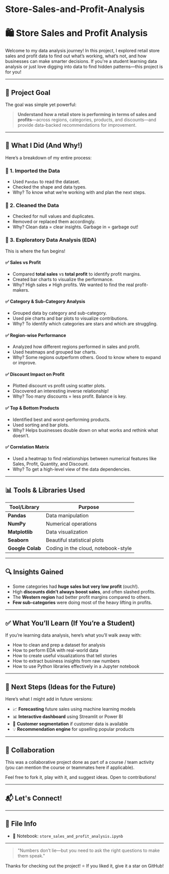 # Store-Sales-and-Profit-Analysis

# 🛍️ Store Sales and Profit Analysis

Welcome to my data analysis journey! In this project, I explored retail store sales and profit data to find out what’s working, what’s not, and how businesses can make smarter decisions. If you're a student learning data analysis or just love digging into data to find hidden patterns—this project is for you!

---

## 🎯 Project Goal

The goal was simple yet powerful:

> **Understand how a retail store is performing in terms of sales and profits**—across regions, categories, products, and discounts—and provide data-backed recommendations for improvement.

---

## 🧩 What I Did (And Why!)

Here’s a breakdown of my entire process:

### 🔹 1. **Imported the Data**
- Used `Pandas` to read the dataset.
- Checked the shape and data types.
- Why? To know what we’re working with and plan the next steps.

### 🔹 2. **Cleaned the Data**
- Checked for null values and duplicates.
- Removed or replaced them accordingly.
- Why? Clean data = clear insights. Garbage in = garbage out!

### 🔹 3. **Exploratory Data Analysis (EDA)**
This is where the fun begins!

#### ✅ Sales vs Profit
- Compared **total sales** vs **total profit** to identify profit margins.
- Created bar charts to visualize the performance.
- Why? High sales ≠ High profits. We wanted to find the real profit-makers.

#### ✅ Category & Sub-Category Analysis
- Grouped data by category and sub-category.
- Used pie charts and bar plots to visualize contributions.
- Why? To identify which categories are stars and which are struggling.

#### ✅ Region-wise Performance
- Analyzed how different regions performed in sales and profit.
- Used heatmaps and grouped bar charts.
- Why? Some regions outperform others. Good to know where to expand or improve.

#### ✅ Discount Impact on Profit
- Plotted discount vs profit using scatter plots.
- Discovered an interesting inverse relationship!
- Why? Too many discounts = less profit. Balance is key.

#### ✅ Top & Bottom Products
- Identified best and worst-performing products.
- Used sorting and bar plots.
- Why? Helps businesses double down on what works and rethink what doesn’t.

#### ✅ Correlation Matrix
- Used a heatmap to find relationships between numerical features like Sales, Profit, Quantity, and Discount.
- Why? To get a high-level view of the data dependencies.

---

## 📊 Tools & Libraries Used

| Tool/Library      | Purpose                         |
|------------------|----------------------------------|
| **Pandas**        | Data manipulation               |
| **NumPy**         | Numerical operations            |
| **Matplotlib**    | Data visualization              |
| **Seaborn**       | Beautiful statistical plots     |
| **Google Colab**  | Coding in the cloud, notebook-style |

---

## 🔍 Insights Gained

- Some categories had **huge sales but very low profit** (ouch!).
- High **discounts didn’t always boost sales**, and often slashed profits.
- The **Western region** had better profit margins compared to others.
- **Few sub-categories** were doing most of the heavy lifting in profits.

---

## ✅ What You’ll Learn (If You’re a Student)

If you’re learning data analysis, here’s what you’ll walk away with:

- How to clean and prep a dataset for analysis
- How to perform EDA with real-world data
- How to create useful visualizations that tell stories
- How to extract business insights from raw numbers
- How to use Python libraries effectively in a Jupyter notebook

---

## 📌 Next Steps (Ideas for the Future)

Here’s what I might add in future versions:

- 📈 **Forecasting** future sales using machine learning models
- 📊 **Interactive dashboard** using Streamlit or Power BI
- 🧠 **Customer segmentation** if customer data is available
- 💡 **Recommendation engine** for upselling popular products

---

## 🤝 Collaboration

This was a collaborative project done as part of a course / team activity (you can mention the course or teammates here if applicable).

Feel free to fork it, play with it, and suggest ideas. Open to contributions!

---

## 📬 Let's Connect!

---

## 💾 File Info

- 📁 Notebook: `store_sales_and_profit_analysis.ipynb`

---

> "Numbers don’t lie—but you need to ask the right questions to make them speak."

Thanks for checking out the project! ⭐ If you liked it, give it a star on GitHub!

